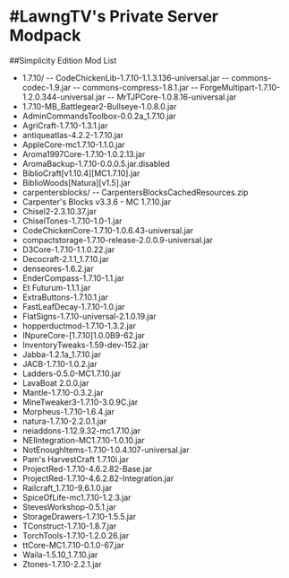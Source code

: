 #LawngTV's Private Server Modpack
=======================
##Simplicity Edition
Mod List
- 1.7.10/
-- CodeChickenLib-1.7.10-1.1.3.136-universal.jar
-- commons-codec-1.9.jar
-- commons-compress-1.8.1.jar
-- ForgeMultipart-1.7.10-1.2.0.344-universal.jar
-- MrTJPCore-1.0.8.16-universal.jar
- 1.7.10-MB_Battlegear2-Bullseye-1.0.8.0.jar
- AdminCommandsToolbox-0.0.2a_1.7.10.jar
- AgriCraft-1.7.10-1.3.1.jar
- antiqueatlas-4.2.2-1.7.10.jar
- AppleCore-mc1.7.10-1.1.0.jar
- Aroma1997Core-1.7.10-1.0.2.13.jar
- AromaBackup-1.7.10-0.0.0.5.jar.disabled
- BiblioCraft[v1.10.4][MC1.7.10].jar
- BiblioWoods[Natura][v1.5].jar
- carpentersblocks/
-- CarpentersBlocksCachedResources.zip
- Carpenter's Blocks v3.3.6 - MC 1.7.10.jar
- Chisel2-2.3.10.37.jar
- ChiselTones-1.7.10-1.0-1.jar
- CodeChickenCore-1.7.10-1.0.6.43-universal.jar
- compactstorage-1.7.10-release-2.0.0.9-universal.jar
- D3Core-1.7.10-1.1.0.22.jar
- Decocraft-2.1.1_1.7.10.jar
- denseores-1.6.2.jar
- EnderCompass-1.7.10-1.1.jar
- Et Futurum-1.1.1.jar
- ExtraButtons-1.7.10.1.jar
- FastLeafDecay-1.7.10-1.0.jar
- FlatSigns-1.7.10-universal-2.1.0.19.jar
- hopperductmod-1.7.10-1.3.2.jar
- INpureCore-[1.7.10]1.0.0B9-62.jar
- InventoryTweaks-1.59-dev-152.jar
- Jabba-1.2.1a_1.7.10.jar
- JACB-1.7.10-1.0.2.jar
- Ladders-0.5.0-MC1.7.10.jar
- LavaBoat 2.0.0.jar
- Mantle-1.7.10-0.3.2.jar
- MineTweaker3-1.7.10-3.0.9C.jar
- Morpheus-1.7.10-1.6.4.jar
- natura-1.7.10-2.2.0.1.jar
- neiaddons-1.12.9.32-mc1.7.10.jar
- NEIIntegration-MC1.7.10-1.0.10.jar
- NotEnoughItems-1.7.10-1.0.4.107-universal.jar
- Pam's HarvestCraft 1.7.10i.jar
- ProjectRed-1.7.10-4.6.2.82-Base.jar
- ProjectRed-1.7.10-4.6.2.82-Integration.jar
- Railcraft_1.7.10-9.6.1.0.jar
- SpiceOfLife-mc1.7.10-1.2.3.jar
- StevesWorkshop-0.5.1.jar
- StorageDrawers-1.7.10-1.5.5.jar
- TConstruct-1.7.10-1.8.7.jar
- TorchTools-1.7.10-1.2.0.26.jar
- ttCore-MC1.7.10-0.1.0-67.jar
- Waila-1.5.10_1.7.10.jar
- Ztones-1.7.10-2.2.1.jar
